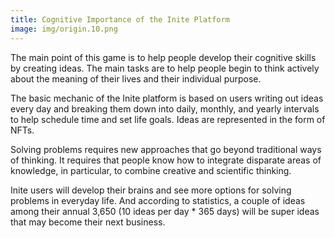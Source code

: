 ```yaml
---
title: Cognitive Importance of the Inite Platform
image: img/origin.10.png
---
```

<!--StartFragment-->

The main point of this game is to help people develop their cognitive skills by creating ideas. The main tasks are to help people begin to think actively about the meaning of their lives and their individual purpose.

The basic mechanic of the Inite platform is based on users writing out ideas every day and breaking them down into daily, monthly, and yearly intervals to help schedule time and set life goals. Ideas are represented in the form of NFTs. 

Solving problems requires new approaches that go beyond traditional ways of thinking. It requires that people know how to integrate disparate areas of knowledge, in particular, to combine creative and scientific thinking. 

Inite users will develop their brains and see more options for solving problems in everyday life. And according to statistics, a couple of ideas among their annual 3,650 (10 ideas per day * 365 days) will be super ideas that may become their next business. 

<!--EndFragment-->